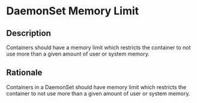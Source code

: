 # DaemonSet Memory Limit

## Description

Containers should have a memory limit which restricts the container to not use more than a given amount of user or system memory.

## Rationale

Containers in a DaemonSet should have memory limit which restricts the container to not use more than a given amount of user or system memory.
